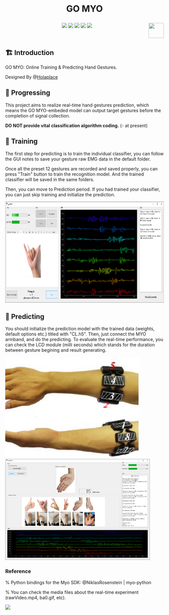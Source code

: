 # <p align="center">GO MYO</p>

<p align="center">
      <a href="https://github.com/Holaplace/GO-MYO"><img src="https://img.shields.io/badge/status-updating-brightgreen.svg"></a>
      <a href="https://github.com/python/cpython"><img src="https://img.shields.io/badge/Python-3.6-FF1493.svg"></a>
      <a href="https://github.com/Holaplace/GO-MYO"><img src="https://img.shields.io/github/repo-size/Holaplace/GO-MYO"></a>
      <a href="https://github.com/Holaplace/GO-MYO/stargazers"><img src="https://img.shields.io/github/stars/Holaplace/GO-MYO.svg?logo=github"></a>
      <a href="https://github.com/Holaplace/GO-MYO/blob/master/LICENSE/"><img src="https://img.shields.io/badge/license-MIT-blue"></a>
      <a href="https://www.python.org/"><img src="https://upload.wikimedia.org/wikipedia/commons/c/c3/Python-logo-notext.svg" align="right" height="48" width="48" ></a>
      
</p>
<br />

## :building_construction: Introduction

GO MYO: Online Training & Predicting Hand Gestures.

Designed By @[Holaplace](https://github.com/Holaplace)
<br />

## :rocket: Progressing
This project aims to realize real-time hand gestures prediction, which means the GO MYO-embeded model can output target gestures before the completion of signal collection.

**DO NOT provide vital classification algorithm coding.** (- at present)


## :pushpin: Training
The first step for predicting is to train the individual classifier, you can follow the GUI notes to save your gesture raw EMG data in the default folder. 

Once all the preset 12 gestures are recorded and saved properly, you can press "Train" button to train the recognition model. And the trained classifier will be saved in the same folders.

Then, you can move to Prediction period. If you had trained your classifier, you can just skip training and initialize the prediction.

<img src="https://github.com/Holaplace/GO-MYO/blob/master/training_png.png" height="320">

## :pencil: Predicting
You should initialize the prediction model with the trained data (weights, default options etc.) titled with "CL.h5". Then, just connect the MYO armband, and do the predicting. To evaluate the real-time performance, you can check the LCD module (milli seconds) which stands for the duration between gesture begining and result generating.

<img src="https://github.com/Holaplace/GO-MYO/blob/master/wearing%20style.png" height="320"><img src="https://github.com/Holaplace/GO-MYO/blob/master/testing_png.png" height="320">


### Reference

% Python bindings for the Myo SDK: @NiklasRosenstein | myo-python

% You can check the media files about the real-time experiment (rawVideo.mp4, ba0.gif, etc). 

<img src="https://github.com/Holaplace/GO-MYO/blob/master/ba0.gif" height="320">
